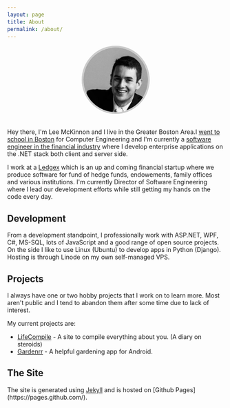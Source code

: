 ```yaml
---
layout: page
title: About
permalink: /about/
---
```


<div style="text-align: center; margin-bottom: 30px;">
  <img src="/images/me2.jpg" alt="Me" style="border-radius: 100px; border: 4px solid #CCC; width: 150px">
</div>

<p>
Hey there, I'm Lee McKinnon and I live in the Greater Boston Area.I <a href="http://wit.edu" target="_blank">went to school in Boston</a> for Computer Engineering and I'm currently a <a href="http://ledgex.com" target="_blank">software engineer in the financial industry</a> where I develop enterprise applications on the .NET stack both client and server side.
</p>

<p>I work at a <a href="http://ledgex.com/">Ledgex</a> which is an up and coming financial startup where we produce software for fund of hedge funds, endowements, family offices and various institutions. I'm currently Director of Software Engineering where I lead our development efforts while still getting my hands on the code every day.</p>

<h2>Development</h2>
<p>From a development standpoint, I professionally work with ASP.NET, WPF, C#, MS-SQL, lots of JavaScript and a good range of open source projects. On the side I like to use Linux (Ubuntu) to develop apps in Python (Django). Hosting is through Linode on my own self-managed VPS.</p>

<h2>Projects</h2>

I always have one or two hobby projects that I work on to learn more. Most aren't public and I tend to abandon them after some time due to lack of interest.

My current projects are:

- [LifeCompile](http://lifecompile.com/) - A site to compile everything about you. (A diary on steroids)
- [Gardenrr](http://gardenrr.com/) - A helpful gardening app for Android.

<h2>The Site</h2>

<p>
The site is generated using <a href="https://github.com/mojombo/jekyll/">Jekyll</a> and is hosted on [Github Pages](https://pages.github.com/).
</p>
